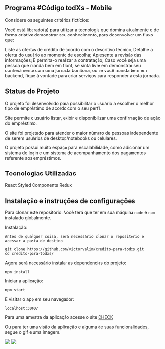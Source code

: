 ## Programa #Código <para> todXs - Mobile

Considere os seguintes critérios fictícios:


Você está liberado(a) para utilizar a tecnologia que domina atualmente e de forma criativa demonstrar seu conhecimento, para desenvolver um fluxo que:

Liste as ofertas de crédito de acordo com o descritivo técnico;
Detalhe a oferta do usuário ao momento de escolha;
Apresente a revisão das informações;
E permita-o realizar a contratação;
Caso você seja uma pessoa que manda bem em front, se sinta livre em demonstrar seu conhecimento com uma jornada bonitona, ou se você manda bem em backend, fique à vontade para criar serviços para responder à esta jornada.

## Status do Projeto

O projeto foi desenvolvido para possibilitar o usuário a escolher o melhor tipo de empréstimo de acordo com o seu perfil.

Site permite o usuário listar, exibir e disponibilizar uma confirmação de ação do empréstimo.

O site foi projetado para atender o maior número de pessoas independente de serem usuários de desktop/notebooks ou celulares.

O projeto possui muito espaço para escalabilidade, como adicionar um sistema de login e um sistema de acompanhamento dos pagamentos referente aos empréstimos.
  
## Tecnologias Utilizadas

React
Styled Components
Redux

## Instalação e instruções de configurações

Para clonar este repositório. Você terá que ter em sua máquina `node` e `npm` instalado globalmente.

Instalação:

`Antes de qualquer coisa, será necessário clonar o repositório e acessar a pasta de destino `

`git clone https://github.com/victorvalim/credito-para-todxs.git`  
`cd credito-para-todxs/`
 
Agora será necessário instalar as dependencias do projeto:

`npm install`  

Iniciar a aplicação:

`npm start`

E visitar o app em seu navegador:

`localhost:3000/` 

Para uma amostra da aplicação acesse o site [CHECK](https://victorvalim.github.io/credito-para-todxs/) 


Ou para ter uma visão da aplicação e alguma de suas  funcionalidades, segue o gif e uma imagem.


<img src="https://i.imgur.com/gdccRqm.gif">



<img src="https://i.imgur.com/IxVaQWC.png">


